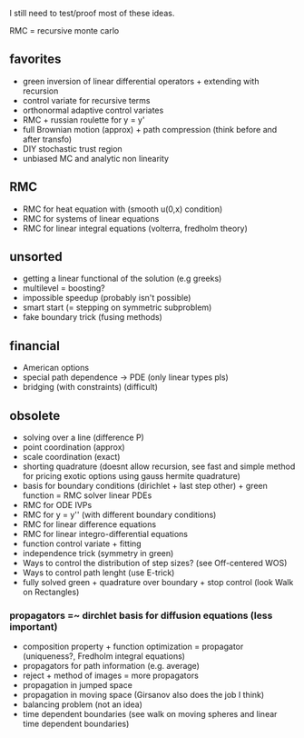 I still need to test/proof most of these ideas.

RMC = recursive monte carlo
## favorites
- green inversion of linear differential operators + extending with recursion 
- control variate for recursive terms
- orthonormal adaptive control variates
- RMC + russian roulette  for y = y' 
- full Brownian motion (approx) + path compression (think before and after transfo)
- DIY stochastic trust region 
- unbiased MC and analytic non linearity


## RMC
- RMC for heat equation with (smooth u(0,x) condition)
- RMC for systems of linear equations 
- RMC for linear integral equations (volterra, fredholm theory)

## unsorted
- getting a linear functional of the solution (e.g greeks)
- multilevel = boosting?
- impossible speedup (probably isn't possible)
- smart start (= stepping on symmetric subproblem)
- fake boundary trick (fusing methods)

## financial
- American options
- special path dependence -> PDE (only linear types pls)
- bridging (with constraints) (difficult)


## obsolete
- solving over a line (difference P) 
- point coordination (approx)
- scale coordination (exact) 
- shorting quadrature (doesnt allow recursion, see fast and simple method for pricing exotic options using gauss hermite quadrature)
- basis for boundary conditions (dirichlet + last step other) + green function = RMC solver linear PDEs
- RMC for ODE IVPs
- RMC for y = y'' (with different boundary conditions)
- RMC for linear difference equations
- RMC for linear integro-differential equations
- function control variate + fitting
- independence trick (symmetry in green)
- Ways to control the distribution of step sizes? (see Off-centered WOS)
- Ways to control path lenght (use E-trick)
- fully solved green + quadrature over boundary + stop control (look Walk on Rectangles)

### propagators =~ dirchlet basis for diffusion equations (less important)
- composition property + function optimization = propagator (uniqueness?, Fredholm integral equations)
- propagators for path information (e.g. average)
- reject + method of images = more propagators
- propagation in jumped space
- propagation in moving space (Girsanov also does the job I think)
- balancing problem  (not an idea)
- time dependent boundaries (see walk on moving spheres and linear time dependent boundaries)